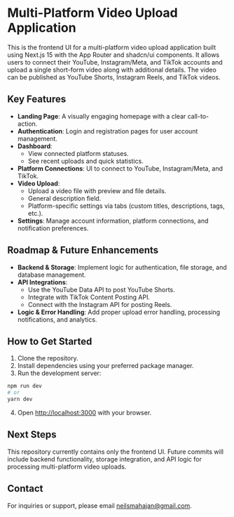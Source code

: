 # Multi-Platform Video Upload Application

This is the frontend UI for a multi-platform video upload application built using Next.js 15 with the App Router and shadcn/ui components. It allows users to connect their YouTube, Instagram/Meta, and TikTok accounts and upload a single short-form video along with additional details. The video can be published as YouTube Shorts, Instagram Reels, and TikTok videos.

## Key Features

- **Landing Page**: A visually engaging homepage with a clear call-to-action.
- **Authentication**: Login and registration pages for user account management.
- **Dashboard**:
  - View connected platform statuses.
  - See recent uploads and quick statistics.
- **Platform Connections**: UI to connect to YouTube, Instagram/Meta, and TikTok.
- **Video Upload**:
  - Upload a video file with preview and file details.
  - General description field.
  - Platform-specific settings via tabs (custom titles, descriptions, tags, etc.).
- **Settings**: Manage account information, platform connections, and notification preferences.

## Roadmap & Future Enhancements

- **Backend & Storage**: Implement logic for authentication, file storage, and database management.
- **API Integrations**:
  - Use the YouTube Data API to post YouTube Shorts.
  - Integrate with TikTok Content Posting API.
  - Connect with the Instagram API for posting Reels.
- **Logic & Error Handling**: Add proper upload error handling, processing notifications, and analytics.

## How to Get Started

1. Clone the repository.
2. Install dependencies using your preferred package manager.
3. Run the development server:

```bash
npm run dev
# or
yarn dev
```

4. Open [http://localhost:3000](http://localhost:3000) with your browser.

## Next Steps

This repository currently contains only the frontend UI. Future commits will include backend functionality, storage integration, and API logic for processing multi-platform video uploads.

## Contact

For inquiries or support, please email [neilsmahajan@gmail.com](mailto:neilsmahajan@gmail.com).
